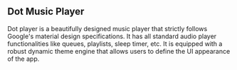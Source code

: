 ## Dot Music Player

Dot player is a beautifully designed music player that strictly follows Google's material design specifications. It has all standard audio player functionalities like queues, playlists, sleep timer, etc. It is equipped with a robust dynamic theme engine that allows users to define the UI appearance of the app.
